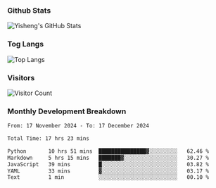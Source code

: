 ### Github Stats
![Yisheng's GitHub Stats](https://github-readme-stats-9qabuvhk1-gongyisheng.vercel.app/api?username=gongyisheng&count_private=true&show_icons=true)
### Tog Langs
![Top Langs](https://github-readme-stats-9qabuvhk1-gongyisheng.vercel.app/api/top-langs/?username=gongyisheng&layout=compact)
### Visitors
![Visitor Count](https://profile-counter.glitch.me/gongyisheng/count.svg)
### Monthly Development Breakdown
<!--START_SECTION:waka-->

```txt
From: 17 November 2024 - To: 17 December 2024

Total Time: 17 hrs 23 mins

Python       10 hrs 51 mins  ███████████████▓░░░░░░░░░   62.46 %
Markdown     5 hrs 15 mins   ███████▓░░░░░░░░░░░░░░░░░   30.27 %
JavaScript   39 mins         █░░░░░░░░░░░░░░░░░░░░░░░░   03.82 %
YAML         33 mins         ▓░░░░░░░░░░░░░░░░░░░░░░░░   03.17 %
Text         1 min           ░░░░░░░░░░░░░░░░░░░░░░░░░   00.10 %
```

<!--END_SECTION:waka-->
